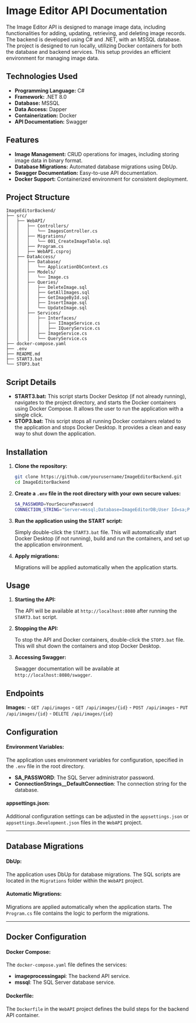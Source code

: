 
# Image Editor API Documentation

The Image Editor API is designed to manage image data, including functionalities for adding, updating, retrieving, and deleting image records. The backend is developed using C# and .NET, with an MSSQL database. The project is designed to run locally, utilizing Docker containers for both the database and backend services. This setup provides an efficient environment for managing image data.

## Technologies Used

- **Programming Language:** C#
- **Framework:** .NET 8.0
- **Database:** MSSQL
- **Data Access:** Dapper
- **Containerization:** Docker
- **API Documentation:** Swagger

## Features

- **Image Management:** CRUD operations for images, including storing image data in binary format.
- **Database Migrations:** Automated database migrations using DbUp.
- **Swagger Documentation:** Easy-to-use API documentation.
- **Docker Support:** Containerized environment for consistent deployment.

## Project Structure

```
ImageEditorBackend/
├── src/
│   ├── WebAPI/
│   │   ├── Controllers/
│   │   │   └── ImagesController.cs
│   │   ├── Migrations/
│   │   │   └── 001_CreateImageTable.sql
│   │   ├── Program.cs
│   │   ├── WebAPI.csproj
│   ├── DataAccess/
│   │   ├── Database/
│   │   │   └── ApplicationDbContext.cs
│   │   ├── Models/
│   │   │   └── Image.cs
│   │   ├── Queries/
│   │   │   ├── DeleteImage.sql
│   │   │   ├── GetAllImages.sql
│   │   │   ├── GetImageById.sql
│   │   │   ├── InsertImage.sql
│   │   │   └── UpdateImage.sql
│   │   ├── Services/
│   │   │   ├── Interfaces/
│   │   │   │   ├── IImageService.cs
│   │   │   │   ├── IQueryService.cs
│   │   │   ├── ImageService.cs
│   │   │   └── QueryService.cs
├── docker-compose.yaml
├── .env
├── README.md
├── START3.bat
└── STOP3.bat
```

## Script Details

- **START3.bat:** This script starts Docker Desktop (if not already running), navigates to the project directory, and starts the Docker containers using Docker Compose. It allows the user to run the application with a single click.
- **STOP3.bat:** This script stops all running Docker containers related to the application and stops Docker Desktop. It provides a clean and easy way to shut down the application.

## Installation

1. **Clone the repository:**

   ```bash
   git clone https://github.com/yourusername/ImageEditorBackend.git
   cd ImageEditorBackend
   ```

2. **Create a `.env` file in the root directory with your own secure values:**

   ```bash
   SA_PASSWORD=YourSecurePassword
   CONNECTION_STRING="Server=mssql;Database=ImageEditorDB;User Id=sa;Password=YourSecurePassword;"
   ```

3. **Run the application using the START script:**

   Simply double-click the `START3.bat` file. This will automatically start Docker Desktop (if not running), build and run the containers, and set up the application environment.

4. **Apply migrations:**

   Migrations will be applied automatically when the application starts.

## Usage

1. **Starting the API:**

   The API will be available at `http://localhost:8080` after running the `START3.bat` script.

2. **Stopping the API:**

   To stop the API and Docker containers, double-click the `STOP3.bat` file. This will shut down the containers and stop Docker Desktop.

3. **Accessing Swagger:**

   Swagger documentation will be available at `http://localhost:8080/swagger`.

## Endpoints

   **Images:**
     - `GET /api/images`
     - `GET /api/images/{id}`
     - `POST /api/images`
     - `PUT /api/images/{id}`
     - `DELETE /api/images/{id}`

## Configuration

#### Environment Variables:

The application uses environment variables for configuration, specified in the `.env` file in the root directory.

- **SA_PASSWORD**: The SQL Server administrator password.
- **ConnectionStrings__DefaultConnection**: The connection string for the database.

#### appsettings.json:

Additional configuration settings can be adjusted in the `appsettings.json` or `appsettings.Development.json` files in the `WebAPI` project.

---

## Database Migrations

#### DbUp:

The application uses DbUp for database migrations. The SQL scripts are located in the `Migrations` folder within the `WebAPI` project.

#### Automatic Migrations:

Migrations are applied automatically when the application starts. The `Program.cs` file contains the logic to perform the migrations.

---

## Docker Configuration

#### Docker Compose:

The `docker-compose.yaml` file defines the services:

- **imageprocessingapi**: The backend API service.
- **mssql**: The SQL Server database service.

#### Dockerfile:

The `Dockerfile` in the `WebAPI` project defines the build steps for the backend API container.

